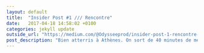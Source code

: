 ```yaml
---
layout: default
title:  "Insider Post #1 /// Rencontre"
date:   2017-04-18 14:58:02 +0100
categories: jekyll update
outside_url: "https://medium.com/@Odysseeprod/insider-post-1-rencontre-895f70e52be9"
post_description: "Bien atterris à Athènes. On sort de 40 minutes de métro à Monastiráki, une des places de la vieille ville. Superbe endroit qui donne sur l’Acropole.."
---
```

